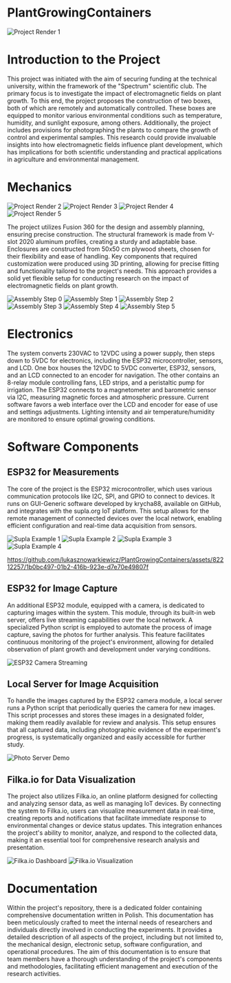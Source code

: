
# PlantGrowingContainers

![Project Render 1](imagesAndVideos/render1.png)
# Introduction to the Project

This project was initiated with the aim of securing funding at the technical university, within the framework of the "Spectrum" scientific club. The primary focus is to investigate the impact of electromagnetic fields on plant growth. To this end, the project proposes the construction of two boxes, both of which are remotely and automatically controlled. These boxes are equipped to monitor various environmental conditions such as temperature, humidity, and sunlight exposure, among others. Additionally, the project includes provisions for photographing the plants to compare the growth of control and experimental samples. This research could provide invaluable insights into how electromagnetic fields influence plant development, which has implications for both scientific understanding and practical applications in agriculture and environmental management.


# Mechanics

![Project Render 2](imagesAndVideos/render2.png)
![Project Render 3](imagesAndVideos/render3.png)
![Project Render 4](imagesAndVideos/render4.png)
![Project Render 5](imagesAndVideos/render5.png)


The project utilizes Fusion 360 for the design and assembly planning, ensuring precise construction. The structural framework is made from V-slot 2020 aluminum profiles, creating a sturdy and adaptable base. Enclosures are constructed from 50x50 cm plywood sheets, chosen for their flexibility and ease of handling. Key components that required customization were produced using 3D printing, allowing for precise fitting and functionality tailored to the project's needs. This approach provides a solid yet flexible setup for conducting research on the impact of electromagnetic fields on plant growth.

![Assembly Step 0](imagesAndVideos/assembly0.jpeg)
![Assembly Step 1](imagesAndVideos/assembly1.jpeg)
![Assembly Step 2](imagesAndVideos/assembly2.jpeg)
![Assembly Step 3](imagesAndVideos/assembly3.jpeg)
![Assembly Step 4](imagesAndVideos/assembly4.jpeg)
![Assembly Step 5](imagesAndVideos/assembly5.jpeg)


# Electronics

The system converts 230VAC to 12VDC using a power supply, then steps down to 5VDC for electronics, including the ESP32 microcontroller, sensors, and LCD. One box houses the 12VDC to 5VDC converter, ESP32, sensors, and an LCD connected to an encoder for navigation. The other contains an 8-relay module controlling fans, LED strips, and a peristaltic pump for irrigation. The ESP32 connects to a magnetometer and barometric sensor via I2C, measuring magnetic forces and atmospheric pressure. Current software favors a web interface over the LCD and encoder for ease of use and settings adjustments. Lighting intensity and air temperature/humidity are monitored to ensure optimal growing conditions.


# Software Components

## ESP32 for Measurements
The core of the project is the ESP32 microcontroller, which uses various communication protocols like I2C, SPI, and GPIO to connect to devices. It runs on GUI-Generic software developed by krycha88, available on GitHub, and integrates with the supla.org IoT platform. This setup allows for the remote management of connected devices over the local network, enabling efficient configuration and real-time data acquisition from sensors.

![Supla Example 1](imagesAndVideos/supla1.png)
![Supla Example 2](imagesAndVideos/supla2.png)
![Supla Example 3](imagesAndVideos/supla3.png)
![Supla Example 4](imagesAndVideos/supla4.png)




https://github.com/lukasznowarkiewicz/PlantGrowingContainers/assets/82212257/1b0bc497-01b2-416b-923e-d7e70e49807f


## ESP32 for Image Capture
An additional ESP32 module, equipped with a camera, is dedicated to capturing images within the system. This module, through its built-in web server, offers live streaming capabilities over the local network. A specialized Python script is employed to automate the process of image capture, saving the photos for further analysis. This feature facilitates continuous monitoring of the project's environment, allowing for detailed observation of plant growth and development under varying conditions.

![ESP32 Camera Streaming](imagesAndVideos/esp32_camera.png)


## Local Server for Image Acquisition
To handle the images captured by the ESP32 camera module, a local server runs a Python script that periodically queries the camera for new images. This script processes and stores these images in a designated folder, making them readily available for review and analysis. This setup ensures that all captured data, including photographic evidence of the experiment's progress, is systematically organized and easily accessible for further study.

![Photo Server Demo](imagesAndVideos/demo_photo_server.jpeg)


## Filka.io for Data Visualization
The project also utilizes Filka.io, an online platform designed for collecting and analyzing sensor data, as well as managing IoT devices. By connecting the system to Filka.io, users can visualize measurement data in real-time, creating reports and notifications that facilitate immediate response to environmental changes or device status updates. This integration enhances the project's ability to monitor, analyze, and respond to the collected data, making it an essential tool for comprehensive research analysis and presentation.

![Filka.io Dashboard](imagesAndVideos/filka_io_dashboard.png)
![Filka.io Visualization](imagesAndVideos/filka_io_visualization.png)


# Documentation

Within the project's repository, there is a dedicated folder containing comprehensive documentation written in Polish. This documentation has been meticulously crafted to meet the internal needs of researchers and individuals directly involved in conducting the experiments. It provides a detailed description of all aspects of the project, including but not limited to, the mechanical design, electronic setup, software configuration, and operational procedures. The aim of this documentation is to ensure that team members have a thorough understanding of the project's components and methodologies, facilitating efficient management and execution of the research activities.



